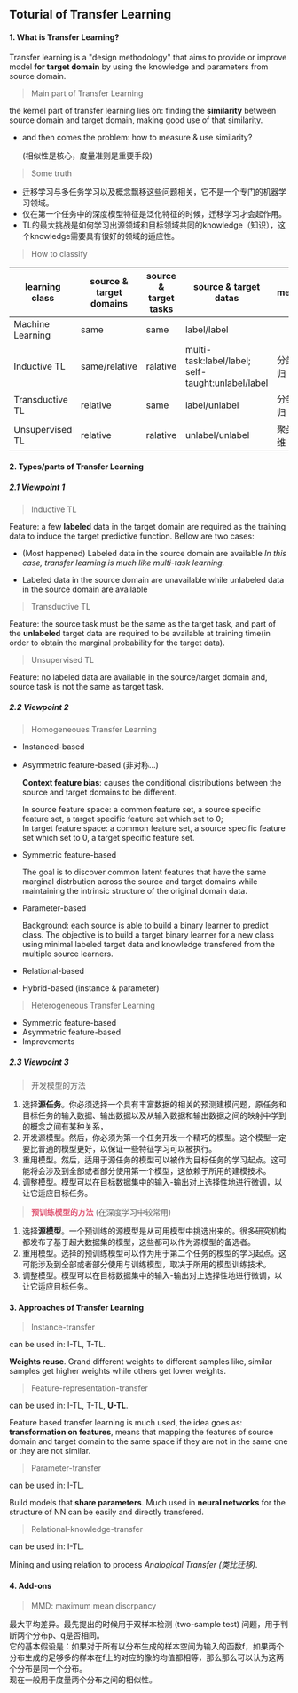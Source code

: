 ## Toturial of Transfer Learning
  
#### 1. What is Transfer Learning?

Transfer learning is a "design methodology" that aims to provide or improve model **for target domain** by using the knowledge and parameters from source domain.

> Main part of Transfer Learning

the kernel part of transfer learning lies on: finding the **similarity** between source domain and target domain, making good use of that similarity.

- and then comes the problem: how to measure & use similarity?

    (相似性是核心，度量准则是重要手段)

> Some truth

- 迁移学习与多任务学习以及概念飘移这些问题相关，它不是一个专门的机器学习领域。
- 仅在第一个任务中的深度模型特征是泛化特征的时候，迁移学习才会起作用。
- TL的最大挑战是如何学习出源领域和目标领域共同的knowledge（知识），这个knowledge需要具有很好的领域的适应性。

> How to classify

| learning class | source & target domains | source & target tasks | source & target datas | method |
| - | - | - | - | - |
| Machine Learning | same | same | label/label | |
| Inductive TL | same/relative | ralative | multi-task:label/label;</br>self-taught:unlabel/label | 分类回归 |
| Transductive TL | relative | same | label/unlabel | 分类回归 |
| Unsupervised TL | relative | ralative | unlabel/unlabel | 聚类降维 |

#### 2. Types/parts of Transfer Learning

##### 2.1 Viewpoint 1

> Inductive TL

Feature: a few **labeled** data in the target domain are required as the training data to induce the target predictive function. Bellow are two cases:
- (Most happened) Labeled data in the source domain are available
  *In this case, transfer learning is much like multi-task learning.*

- Labeled data in the source domain are unavailable while unlabeled data in the source domain are available

> Transductive TL

Feature: the source task must be the same as the target task, and part of the **unlabeled** target data are required to be available at training time(in order to obtain the marginal probability for the target data).

> Unsupervised TL

Feature: no labeled data are available in the source/target domain and, source task is not the same as target task.

##### 2.2 Viewpoint 2

> Homogeneoues Transfer Learning

  - Instanced-based
  - Asymmetric feature-based (非对称...)

    **Context feature bias**: causes the conditional distributions between the source and target domains to be different.

    In source feature space: a common feature set, a source specific feature set, a target specific feature set which set to 0;  
    In target feature space: a common feature set, a source specific feature set which set to 0, a target specific feature set.

  - Symmetric feature-based

    The goal is to discover common latent features that have the same marginal distrbution across the source and target domains while maintaining the intrinsic structure of the original domain data.

  - Parameter-based

    Background: each source is able to build a binary learner to predict class. The objective is to build a target binary learner for a new class using minimal labeled target data and knowledge transfered from the multiple source learners.

  - Relational-based
  - Hybrid-based (instance & parameter)

> Heterogeneous Transfer Learning

  - Symmetric feature-based
  - Asymmetric feature-based
  - Improvements

##### 2.3 Viewpoint 3

> 开发模型的方法

  1. 选择**源任务**。你必须选择一个具有丰富数据的相关的预测建模问题，原任务和目标任务的输入数据、输出数据以及从输入数据和输出数据之间的映射中学到的概念之间有某种关系，
  2. 开发源模型。然后，你必须为第一个任务开发一个精巧的模型。这个模型一定要比普通的模型更好，以保证一些特征学习可以被执行。
  3. 重用模型。然后，适用于源任务的模型可以被作为目标任务的学习起点。这可能将会涉及到全部或者部分使用第一个模型，这依赖于所用的建模技术。
  4. 调整模型。模型可以在目标数据集中的输入-输出对上选择性地进行微调，以让它适应目标任务。

> <font color="#df516f">**预训练模型的方法**</font> (在深度学习中较常用)

  1. 选择**源模型**。一个预训练的源模型是从可用模型中挑选出来的。很多研究机构都发布了基于超大数据集的模型，这些都可以作为源模型的备选者。
  2. 重用模型。选择的预训练模型可以作为用于第二个任务的模型的学习起点。这可能涉及到全部或者部分使用与训练模型，取决于所用的模型训练技术。
  3. 调整模型。模型可以在目标数据集中的输入-输出对上选择性地进行微调，以让它适应目标任务。

#### 3. Approaches of Transfer Learning
> Instance-transfer

can be used in: I-TL, T-TL.

**Weights reuse**. Grand different weights to different samples like, similar samples get higher weights while others get lower weights.

> Feature-representation-transfer

can be used in: I-TL, T-TL, **U-TL**.

Feature based transfer learning is much used, the idea goes as: **transformation on features**, means that mapping the features of source domain and target domain to the same space if they are not in the same one or they are not similar.

> Parameter-transfer

can be used in: I-TL.

Build models that **share parameters**. Much used in **neural networks** for the structure of NN can be easily and directly transfered.

> Relational-knowledge-transfer

can be used in: I-TL.

Mining and using relation to process *Analogical Transfer (类比迁移)*.

#### 4. Add-ons

> MMD: maximum mean discrpancy

最大平均差异。最先提出的时候用于双样本检测 (two-sample test) 问题，用于判断两个分布p、q是否相同。  
它的基本假设是：如果对于所有以分布生成的样本空间为输入的函数f，如果两个分布生成的足够多的样本在f上的对应的像的均值都相等，那么那么可以认为这两个分布是同一个分布。  
现在一般用于度量两个分布之间的相似性。
